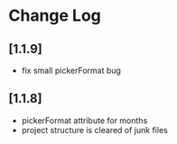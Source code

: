 # Change Log

## [1.1.9]
* fix small pickerFormat bug

## [1.1.8]
* pickerFormat attribute for months
* project structure is cleared of junk files
